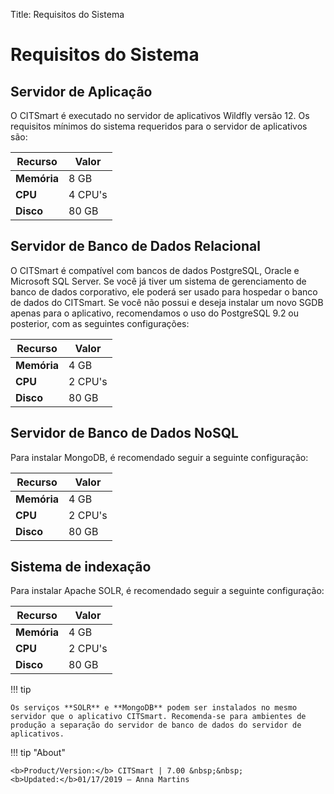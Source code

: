 Title: Requisitos do Sistema

# Requisitos do Sistema


## Servidor de Aplicação

O CITSmart é executado no servidor de aplicativos Wildfly versão 12. Os requisitos mínimos do sistema requeridos para o servidor de aplicativos são:

| Recurso | Valor  |
|---------|---------|
| **Memória** | 8 GB   |
| **CPU**     | 4 CPU's |
| **Disco**   | 80 GB   |

## Servidor de Banco de Dados Relacional

O CITSmart é compatível com bancos de dados PostgreSQL, Oracle e Microsoft SQL Server. Se você já tiver um sistema de gerenciamento de banco de dados corporativo, ele poderá ser usado para hospedar o banco de dados do CITSmart. Se você não possui e deseja instalar um novo SGDB apenas para o aplicativo, recomendamos o uso do PostgreSQL 9.2 ou posterior, com as seguintes configurações:

| Recurso | Valor   |
|---------|---------|
| **Memória** | 4 GB   |
| **CPU**     | 2 CPU's |
| **Disco**   | 80 GB   |

##  Servidor de Banco de Dados NoSQL

Para instalar MongoDB, é recomendado seguir a seguinte configuração:

| Recurso | Valor   |
|---------|---------|
| **Memória** | 4 GB   |
| **CPU**     | 2 CPU's |
| **Disco**   | 80 GB   |

## Sistema de indexação

Para instalar Apache SOLR, é recomendado seguir a seguinte configuração:

| Recurso | Valor   |
|---------|---------|
| **Memória** | 4 GB   |
| **CPU**     | 2 CPU's |
| **Disco**   | 80 GB   |

!!! tip

    Os serviços **SOLR** e **MongoDB** podem ser instalados no mesmo servidor que o aplicativo CITSmart. Recomenda-se para ambientes de produção a separação do servidor de banco de dados do servidor de aplicativos.
   
!!! tip "About"

    <b>Product/Version:</b> CITSmart | 7.00 &nbsp;&nbsp;
    <b>Updated:</b>01/17/2019 – Anna Martins


